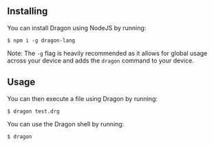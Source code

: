 ## Installing

You can install Dragon using NodeJS by running:

```
$ npm i -g dragon-lang
```

Note: The ``-g`` flag is heavily recommended as it allows for global usage across your device and adds the ``dragon`` command to your device.

## Usage

You can then execute a file using Dragon by running:

```
$ dragon test.drg
```

You can use the Dragon shell by running:

```
$ dragon
```